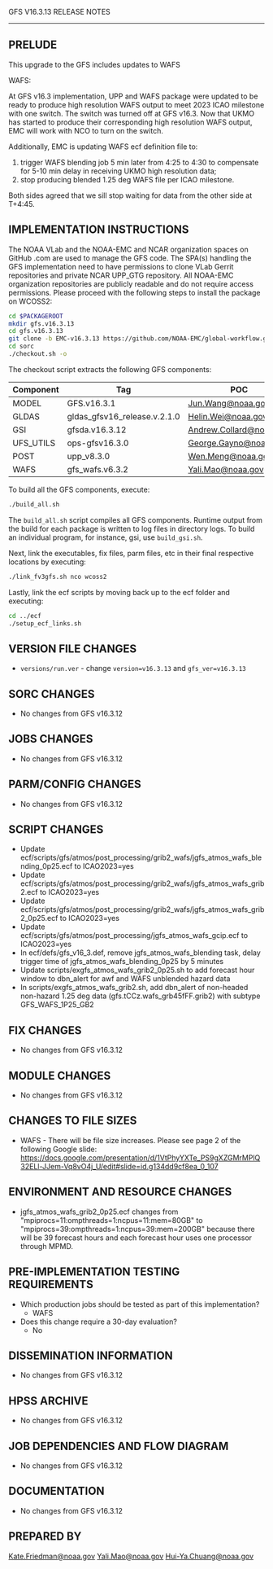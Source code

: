 GFS V16.3.13 RELEASE NOTES

-------
PRELUDE
-------

This upgrade to the GFS includes updates to WAFS

WAFS:

  At GFS v16.3 implementation, UPP and WAFS package were updated to be ready to produce high resolution WAFS output to meet 2023 ICAO milestone with one switch.
  The switch was turned off at GFS v16.3. Now that UKMO has started to produce their corresponding high resolution WAFS output, EMC will work with NCO to turn on the switch.

  Additionally, EMC is updating WAFS ecf definition file to:
  1. trigger WAFS blending job 5 min later from 4:25 to 4:30 to compensate for 5-10 min delay in receiving UKMO high resolution data;
  2. stop producing blended 1.25 deg WAFS file per ICAO milestone.

  Both sides agreed that we sill stop waiting for data from the other side at T+4:45.

IMPLEMENTATION INSTRUCTIONS
---------------------------

The NOAA VLab and the NOAA-EMC and NCAR organization spaces on GitHub .com are used to manage the GFS code.  The SPA(s) handling the GFS implementation need to have permissions to clone VLab Gerrit repositories and private NCAR UPP_GTG repository. All NOAA-EMC organization repositories are publicly readable and do not require access permissions.  Please proceed with the following steps to install the package on WCOSS2:

```bash
cd $PACKAGEROOT
mkdir gfs.v16.3.13
cd gfs.v16.3.13
git clone -b EMC-v16.3.13 https://github.com/NOAA-EMC/global-workflow.git .
cd sorc
./checkout.sh -o
```

The checkout script extracts the following GFS components:

| Component | Tag         | POC               |
| --------- | ----------- | ----------------- |
| MODEL     | GFS.v16.3.1   | Jun.Wang@noaa.gov |
| GLDAS     | gldas_gfsv16_release.v.2.1.0 | Helin.Wei@noaa.gov |
| GSI       | gfsda.v16.3.12 | Andrew.Collard@noaa.gov |
| UFS_UTILS | ops-gfsv16.3.0 | George.Gayno@noaa.gov |
| POST      | upp_v8.3.0 | Wen.Meng@noaa.gov |
| WAFS      | gfs_wafs.v6.3.2 | Yali.Mao@noaa.gov |

To build all the GFS components, execute:
```bash
./build_all.sh
```
The `build_all.sh` script compiles all GFS components. Runtime output from the build for each package is written to log files in directory logs. To build an individual program, for instance, gsi, use `build_gsi.sh`.

Next, link the executables, fix files, parm files, etc in their final respective locations by executing:
```bash
./link_fv3gfs.sh nco wcoss2
```

Lastly, link the ecf scripts by moving back up to the ecf folder and executing:
```bash
cd ../ecf
./setup_ecf_links.sh
```
VERSION FILE CHANGES
--------------------

* `versions/run.ver` - change `version=v16.3.13` and `gfs_ver=v16.3.13`

SORC CHANGES
------------

* No changes from GFS v16.3.12

JOBS CHANGES
------------

* No changes from GFS v16.3.12

PARM/CONFIG CHANGES
-------------------

* No changes from GFS v16.3.12

SCRIPT CHANGES
--------------

* Update ecf/scripts/gfs/atmos/post_processing/grib2_wafs/jgfs_atmos_wafs_blending_0p25.ecf to ICAO2023=yes
* Update ecf/scripts/gfs/atmos/post_processing/grib2_wafs/jgfs_atmos_wafs_grib2.ecf to ICAO2023=yes
* Update ecf/scripts/gfs/atmos/post_processing/grib2_wafs/jgfs_atmos_wafs_grib2_0p25.ecf to ICAO2023=yes
* Update ecf/scripts/gfs/atmos/post_processing/jgfs_atmos_wafs_gcip.ecf to ICAO2023=yes
* In ecf/defs/gfs_v16_3.def, remove jgfs_atmos_wafs_blending task, delay trigger time of jgfs_atmos_wafs_blending_0p25 by 5 minutes
* Update scripts/exgfs_atmos_wafs_grib2_0p25.sh to add forecast hour window to dbn_alert for awf and WAFS unblended hazard data
* In scripts/exgfs_atmos_wafs_grib2.sh, add dbn_alert of non-headed non-hazard 1.25 deg data (gfs.tCCz.wafs_grb45fFF.grib2) with subtype GFS_WAFS_1P25_GB2

FIX CHANGES
-----------

* No changes from GFS v16.3.12

MODULE CHANGES
--------------

* No changes from GFS v16.3.12

CHANGES TO FILE SIZES
---------------------

* WAFS - There will be file size increases.  Please see page 2 of the following Google slide:
https://docs.google.com/presentation/d/1VtPhyYXTe_PS9gXZGMrMPlQ32ELl-JJem-Vq8vO4j_U/edit#slide=id.g134dd9cf8ea_0_107

ENVIRONMENT AND RESOURCE CHANGES
--------------------------------

* jgfs_atmos_wafs_grib2_0p25.ecf changes from "mpiprocs=11:ompthreads=1:ncpus=11:mem=80GB" to "mpiprocs=39:ompthreads=1:ncpus=39:mem=200GB" because there will be 39 forecast hours and each forecast hour uses one processor through MPMD.

PRE-IMPLEMENTATION TESTING REQUIREMENTS
---------------------------------------

* Which production jobs should be tested as part of this implementation?
  * WAFS
* Does this change require a 30-day evaluation?
  * No

DISSEMINATION INFORMATION
-------------------------

* No changes from GFS v16.3.12

HPSS ARCHIVE
------------

* No changes from GFS v16.3.12

JOB DEPENDENCIES AND FLOW DIAGRAM
---------------------------------

* No changes from GFS v16.3.12

DOCUMENTATION
-------------

* No changes from GFS v16.3.12

PREPARED BY
-----------
Kate.Friedman@noaa.gov
Yali.Mao@noaa.gov
Hui-Ya.Chuang@noaa.gov
